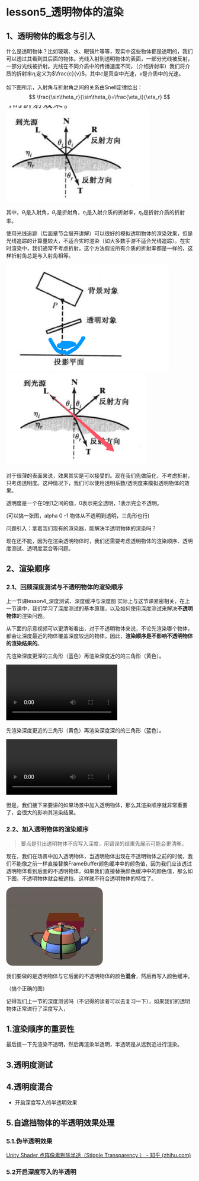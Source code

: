 # lesson5_透明物体的渲染

## 1、透明物体的概念与引入

什么是透明物体？比如玻璃、水、眼镜片等等，现实中这些物体都是透明的，我们可以透过其看到其后面的物体。光线入射到透明物体的表面，一部分光线被反射，一部分光线被折射。光线在不同介质中的传播速度不同，（介绍折射率）我们将介质的折射率$\eta_i$定义为$\frac{c}{v}$，其中$c$是真空中光速，$v$是介质中的光速。

如下图所示，入射角与折射角之间的关系由Snell定律给出：
$$
\frac{\sin\theta_r}{\sin\theta_i}=\frac{\eta_i}{\eta_r}
$$


![QQ_1729172762574](lesson5_透明物体的渲染.assets/QQ_1729172762574.png)

其中，$\theta_i$是入射角，$\theta_r$是折射角，$\eta_i$是入射介质的折射率，$\eta_r$是折射介质的折射率。

使用光线追踪（后面章节会展开讲解）可以很好的模拟透明物体的渲染效果，但是光线追踪的计算量较大，不适合实时渲染（如大多数手游不适合光线追踪）。在实时渲染中，我们通常不考虑折射。这个方法假设所有介质的折射率都是一样的，这样折射角总是与入射角相等。

![QQ_1729173596352](lesson5_透明物体的渲染.assets/QQ_1729173596352.png)![QQ_1729173609052](lesson5_透明物体的渲染.assets/QQ_1729173609052.png)

对于很薄的表面来说，效果其实是可以接受的。现在我们先做简化，不考虑折射，只考虑透明度。这种情况下，我们可以使用透明系数/透明度来模拟透明物体的效果。

透明度是一个在0到1之间的值，0表示完全透明，1表示完全不透明。

(可以搞一张图，alpha 0 -1  物体从不透明到透明，三角形也行)

问题引入：拿着我们现有的渲染器，能解决半透明物体的渲染吗？

现在还不能，因为在渲染透明物体时，我们还需要考虑透明物体的渲染顺序、透明度测试、透明度混合等问题。

## 2、渲染顺序

### 2.1、回顾深度测试与不透明物体的渲染顺序

  上一节课lesson4_深度测试、深度缓冲与深度图 实际上与这节课紧密相关，在上一节课中，我们学习了深度测试的基本原理，以及如何使用深度测试来解决**不透明物体**的渲染问题。

  从下面的示意视频可以更清晰看出，对于不透明物体来说，不论先渲染哪个物体，都会让深度最近的物体覆盖深度较远的物体。因此，**渲染顺序是不影响不透明物体的渲染结果的**。

  先渲染深度更深的三角形（蓝色）再渲染深度近的的三角形（黄色）。

<video src="lesson5视频演示/DepthTestZWriteZTestSeq.mp4"></video>

先渲染深度更近的三角形（黄色）再渲染深度深的的三角形（蓝色）。

<video src="lesson5视频演示/DepthTestZWriteZTestSeq2.mp4"></video>



但是，我们接下来要讲的如果场景中加入透明物体，那么其渲染顺序就非常重要了，会很大的影响其渲染结果。



### 2.2、加入透明物体的渲染顺序

> 要点是引出透明物体不应写入深度，用错误的结果先展示可能会更清晰。

现在，我们在场景中加入透明物体，当透明物体出现在不透明物体之前的时候，我们不能像之前一样直接替换FrameBuffer颜色缓冲中的颜色值，因为我们应该透过透明物体看到后面的不透明物体。如果我们直接替换颜色缓冲中的颜色值，那么如下图，不透明物体就会被遮挡，这样就不符合透明物体的特性了。

![QQ_1729175952523](lesson5_透明物体的渲染.assets/QQ_1729175952523.png)

我们要做的是透明物体与它后面的不透明物体的颜色**混合**，然后再写入颜色缓冲。

（搞个正确的图）

记得我们上一节的深度测试吗（不记得的读者可以去复习一下），如果我们的透明物体正常进行了深度写入，

## 1.渲染顺序的重要性

最后提一下先渲染不透明，然后再渲染半透明，半透明是从远到近进行渲染。



## 3.透明度测试



## 4.透明度混合

- 开启深度写入的半透明效果



## 5.自遮挡物体的半透明效果处理



### 5.1.伪半透明效果

[Unity Shader 点阵像素剔除半透（Stipple Transparency ） - 知乎 (zhihu.com)](https://zhuanlan.zhihu.com/p/92955281)
### 5.2开启深度写入的半透明

